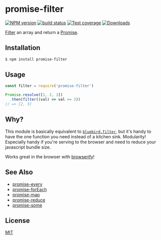 # promise-filter
[![NPM version][npm-image]][npm-url]
[![build status][travis-image]][travis-url]
[![Test coverage][coveralls-image]][coveralls-url]
[![Downloads][downloads-image]][downloads-url]

[Filter][mdn] an array and return a [Promise][promise].

## Installation
```bash
$ npm install promise-filter
```

## Usage
```js
const filter = require('promise-filter')

Promise.resolve([1, 2, 3])
  .then(filter((val) => val >= 2))
// => [2, 3]
```

## Why?
This module is basically equivalent to [`bluebird.filter`][bluebird], but it's
handy to have the one function you need instead of a kitchen sink. Modularity!
Especially handy if you're serving to the browser and need to reduce your
javascript bundle size.

Works great in the browser with
[browserify](http://github.com/substack/node-browserify)!

## See Also
- [promise-every](https://github.com/yoshuawuyts/promise-every)
- [promise-forEach](https://github.com/yoshuawuyts/promise-forEach)
- [promise-map](https://github.com/yoshuawuyts/promise-map)
- [promise-reduce](https://github.com/yoshuawuyts/promise-reduce)
- [promise-some](https://github.com/yoshuawuyts/promise-some)

## License
[MIT](https://tldrlegal.com/license/mit-license)

[npm-image]: https://img.shields.io/npm/v/promise-filter.svg?style=flat-square
[npm-url]: https://npmjs.org/package/promise-filter
[travis-image]: https://img.shields.io/travis/yoshuawuyts/promise-filter.svg?style=flat-square
[travis-url]: https://travis-ci.org/yoshuawuyts/promise-filter
[coveralls-image]: https://img.shields.io/coveralls/yoshuawuyts/promise-filter.svg?style=flat-square
[coveralls-url]: https://coveralls.io/r/yoshuawuyts/promise-filter?branch=master
[downloads-image]: http://img.shields.io/npm/dm/promise-filter.svg?style=flat-square
[downloads-url]: https://npmjs.org/package/promise-filter

[mdn]: https://developer.mozilla.org/en-US/docs/Web/JavaScript/Reference/Global_Objects/Array/filter
[promise]: https://developer.mozilla.org/en-US/docs/Web/JavaScript/Reference/Global_Objects/Promise
[bluebird]: https://github.com/petkaantonov/bluebird/blob/master/API.md#filterfunction-filterper--object-options---promise
